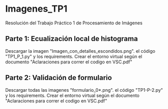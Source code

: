 # Imagenes_TP1
Resolución del Trabajo Práctico 1 de Procesamiento de Imágenes

## Parte 1: Ecualización local de histograma
Descargar la imagen "Imagen_con_detalles_escondidos.png". el código "TP1_P_1.py" y los requirements.
Crear el entorno virtual según el documento "Aclaraciones para correr el codigo en VSC.pdf"

## Parte 2: Validación de formulario
Descargar todas las imagenes "formulario_0*.png". el código "TP1-P-2.py" y los requirements.
Crear el entorno virtual según el documento "Aclaraciones para correr el codigo en VSC.pdf"

